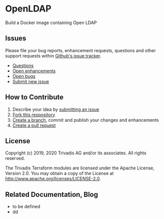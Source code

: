 # OpenLDAP

Build a Docker image containing Open LDAP


## Issues

Please file your bug reports, enhancement requests, questions and other support requests within [Github's issue tracker](https://help.github.com/articles/about-issues/).

* [Questions](https://github.com/oehrlis/openldap/issues?q=is%3Aissue+label%3Aquestion)
* [Open enhancements](https://github.com/oehrlis/openldap/issues?q=is%3Aopen+is%3Aissue+label%3Aenhancement)
* [Open bugs](https://github.com/oehrlis/openldap/issues?q=is%3Aopen+is%3Aissue+label%3Abug)
* [Submit new issue](https://github.com/oehrlis/openldap/issues/new)

## How to Contribute

1. Describe your idea by [submitting an issue](https://github.com/oehrlis/openldap/issues/new)
2. [Fork this respository](https://github.com/oehrlis/openldap/fork)
3. [Create a branch](https://help.github.com/articles/creating-and-deleting-branches-within-your-repository/), commit and publish your changes and enhancements
4. [Create a pull request](https://help.github.com/articles/creating-a-pull-request/)

## License

Copyright (c) 2019, 2020 Trivadis AG and/or its associates. All rights reserved.

The Trivadis Terraform modules are licensed under the Apache License, Version 2.0. You may obtain a copy of the License at http://www.apache.org/licenses/LICENSE-2.0.

## Related Documentation, Blog

- to be defined
- dd
